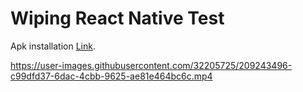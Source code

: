 # Wiping React Native Test
Apk installation [Link](https://expo.dev/accounts/jaypee/projects/wiping-test/builds/94b208f6-96db-4eb1-9209-66c7ab79803a).


https://user-images.githubusercontent.com/32205725/209243496-c99dfd37-6dac-4cbb-9625-ae81e464bc6c.mp4

